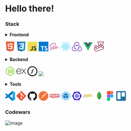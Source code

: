 # Hello there!

### Stack

<details>

<summary><h4 style="display:inline">Frontend</h4></summary>

- HTML
- CSS
- JavaScript
- TypeScript
- Sass & SCSS
- React
- React Router
- Redux
- Vue.js
- Jest

</details>

<img width="32px" src="https://raw.githubusercontent.com/devicons/devicon/master/icons/html5/html5-original.svg"/><span>&nbsp;</span><img width="32px" src="https://raw.githubusercontent.com/devicons/devicon/master/icons/css3/css3-original.svg"/><span>&nbsp;</span><img width="32px" src="https://raw.githubusercontent.com/devicons/devicon/master/icons/javascript/javascript-original.svg"/><span>&nbsp;</span><img width="32px" src="https://raw.githubusercontent.com/devicons/devicon/master/icons/typescript/typescript-original.svg"/><span>&nbsp;</span><img width="32px" src="https://raw.githubusercontent.com/devicons/devicon/master/icons/sass/sass-original.svg"/><span>&nbsp;</span><img width="32px" src="https://raw.githubusercontent.com/devicons/devicon/master/icons/react/react-original.svg"/><span>&nbsp;</span><img width="32px" src="https://raw.githubusercontent.com/devicons/devicon/master/icons/redux/redux-original.svg"/><span>&nbsp;</span><img width="32px" src="https://raw.githubusercontent.com/devicons/devicon/master/icons/vuejs/vuejs-original.svg"/><span>&nbsp;</span><img width="32px" src="https://raw.githubusercontent.com/devicons/devicon/master/icons/jest/jest-plain.svg"/>

<details>

<summary><h4 style="display:inline">Backend</h4></summary>

- Node.js
- Express.js
- Socket.IO
- Mongoose
- SQL
- JWT

</details>

<img width="32px" src="https://raw.githubusercontent.com/devicons/devicon/master/icons/nodejs/nodejs-original.svg"/><span>&nbsp;</span><img width="32px" src="https://raw.githubusercontent.com/devicons/devicon/master/icons/express/express-original.svg"/><span>&nbsp;</span><img width="32px" src="https://raw.githubusercontent.com/devicons/devicon/master/icons/socketio/socketio-original.svg"/><span>&nbsp;</span><img width="32px" src="https://raw.githubusercontent.com/jsonwebtoken/jsonwebtoken.github.io/master/img/website/pic_logo.svg"/>

<details>

<summary><h4 style="display:inline">Tools</h4></summary>

- VS Code
- Git
- GitHub
- Postman
- npm
- Webpack
- ESLint
- Babel
- MongoDB
- Figma
- Trello

</details>

<img width="32px" src="https://raw.githubusercontent.com/devicons/devicon/master/icons/vscode/vscode-original.svg"/><span>&nbsp;</span><img width="32px" src="https://raw.githubusercontent.com/devicons/devicon/master/icons/git/git-original.svg"/><span>&nbsp;</span><img width="32px" src="https://raw.githubusercontent.com/devicons/devicon/master/icons/github/github-original.svg"/><span>&nbsp;</span><img width="32px" src="https://raw.githubusercontent.com/Snailedlt/devicon/16490be7b3ce5e8d30b2ce9f6983d3aaea426241/icons/postman/postman-original.svg"/><span>&nbsp;</span><img width="32px" src="https://raw.githubusercontent.com/devicons/devicon/master/icons/npm/npm-original-wordmark.svg"/><span>&nbsp;</span><img width="32px" src="https://raw.githubusercontent.com/devicons/devicon/master/icons/webpack/webpack-original.svg"/><span>&nbsp;</span><img width="32px" src="https://raw.githubusercontent.com/devicons/devicon/master/icons/eslint/eslint-original.svg"/><span>&nbsp;</span><img width="32px" src="https://raw.githubusercontent.com/devicons/devicon/master/icons/babel/babel-original.svg"/><span>&nbsp;</span><img width="32px" src="https://raw.githubusercontent.com/devicons/devicon/master/icons/mongodb/mongodb-original.svg"/><span>&nbsp;</span><img width="32px" src="https://raw.githubusercontent.com/devicons/devicon/master/icons/figma/figma-original.svg"/><span>&nbsp;</span><img width="32px" src="https://raw.githubusercontent.com/devicons/devicon/master/icons/trello/trello-plain.svg"/>

### Codewars

![image](https://www.codewars.com/users/teumik/badges/large)
